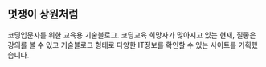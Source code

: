 ## 멋쟁이 상원처럼

코딩입문자를 위한 교육용 기술블로그.
코딩교육 희망자가 많아지고 있는 현재, 질좋은 강의를 볼 수 있고 기술블로그 형태로 다양한 IT정보를 확인할 수 있는 사이트를 기획했습니다.
